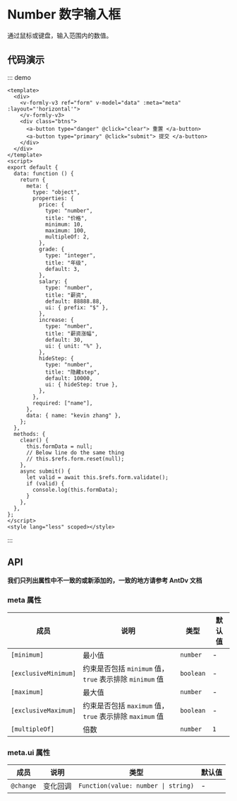 # Number 数字输入框

通过鼠标或键盘，输入范围内的数值。

## 代码演示

::: demo

```vue
<template>
  <div>
    <v-formly-v3 ref="form" v-model="data" :meta="meta" :layout="'horizontal'">
    </v-formly-v3>
    <div class="btns">
      <a-button type="danger" @click="clear"> 重置 </a-button>
      <a-button type="primary" @click="submit"> 提交 </a-button>
    </div>
  </div>
</template>
<script>
export default {
  data: function () {
    return {
      meta: {
        type: "object",
        properties: {
          price: {
            type: "number",
            title: "价格",
            minimum: 10,
            maximum: 100,
            multipleOf: 2,
          },
          grade: {
            type: "integer",
            title: "年级",
            default: 3,
          },
          salary: {
            type: "number",
            title: "薪资",
            default: 88888.88,
            ui: { prefix: "$" },
          },
          increase: {
            type: "number",
            title: "薪资涨幅",
            default: 30,
            ui: { unit: "%" },
          },
          hideStep: {
            type: "number",
            title: "隐藏step",
            default: 10000,
            ui: { hideStep: true },
          },
        },
        required: ["name"],
      },
      data: { name: "kevin zhang" },
    };
  },
  methods: {
    clear() {
      this.formData = null;
      // Below line do the same thing
      // this.$refs.form.reset(null);
    },
    async submit() {
      let valid = await this.$refs.form.validate();
      if (valid) {
        console.log(this.formData);
      }
    },
  },
};
</script>
<style lang="less" scoped></style>
```

:::

## API

**我们只列出属性中不一致的或新添加的，一致的地方请参考 AntDv 文档**

### meta 属性

| 成员                 | 说明                                                    | 类型      | 默认值 |
| -------------------- | ------------------------------------------------------- | --------- | ------ |
| `[minimum]`          | 最小值                                                  | `number`  | -      |
| `[exclusiveMinimum]` | 约束是否包括 `minimum` 值，`true` 表示排除 `minimum` 值 | `boolean` | -      |
| `[maximum]`          | 最大值                                                  | `number`  | -      |
| `[exclusiveMaximum]` | 约束是否包括 `maximum` 值，`true` 表示排除 `maximum` 值 | `boolean` | -      |
| `[multipleOf]`       | 倍数                                                    | `number`  | `1`    |

### meta.ui 属性

| 成员      | 说明     | 类型                                | 默认值 |
| --------- | -------- | ----------------------------------- | ------ |
| `@change` | 变化回调 | `Function(value: number \| string)` | -      |
